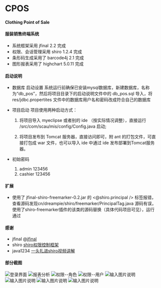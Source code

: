 # CPOS
#### Clothing Point of Sale

#### 服装销售终端系统
  
 - 系统框架采用 jfinal 2.2 完成
 - 权限、会话管理采用 shiro 1.2.4 完成
 - 条形码生成采用了 barcode4j 2.1 完成
 - 图形报表采用了 highchart 5.0.11 完成
 
#### 启动说明
- 数据库 启动设置
  系统运行前确保已安装mysql数据库，新建数据库，名称为“db_pos”，然后将项目目录下的启动说明文件中的 db_pos.sql 导入，将 res/jdbc.propertites 文件中的数据库用户名和密码改成符合自己的数据库
- 项目启动
 项目使用两种启动方式：

    1. 将项目导入 myeclipse 或者别的 ide （按实际情况调整），直接运行 /src/com/scau/mis/config/Config.java 启动;

    2. 将项目发布到 Tomcat 服务器，直接访问即可，附 ant 的打包文件，可直接打包成 war 文件，也可以导入 ide 中通过 ide 发布部署到Tomcat服务器。

 
- 初始密码 
    1. admin  123456
    1. cashier  123456

#### 扩展
- 使用了 jfinal-shiro-freemarker-0.2.jar 的 <@shiro.principal /> 标签报错，查看源码发现cn/dreampie/shiro/freemarker/PrincipalTag.java 源码有误，使用了shiro-freemarker插件的该类的源码替换（具体代码项目可见），运行通过
#### 感谢

- jfinal     @[jfinal](http://git.oschina.net/jfinal/)   
- shiro      [shiro权限控制框架](https://shiro.apache.org)
- java1234   [一头扎进shiro视频讲解](http://www.java1234.com/a/yuanchuang/shiro/)


#### 部分截图
![登录界面](https://git.oschina.net/uploads/images/2017/0525/230111_ecd8f602_942742.png "在这里输入图片标题")
![报表分析](https://git.oschina.net/uploads/images/2017/0525/230246_9c31093d_942742.png "在这里输入图片标题")
![权限--角色](https://git.oschina.net/uploads/images/2017/0525/230343_ce90cad6_942742.png "在这里输入图片标题")
![权限--用户](https://git.oschina.net/uploads/images/2017/0525/230442_4e62632e_942742.png "在这里输入图片标题")
![输入图片说明](https://git.oschina.net/uploads/images/2017/0525/230553_79f18d4d_942742.png "在这里输入图片标题")
![输入图片说明](https://git.oschina.net/uploads/images/2017/0525/230834_0deab1ff_942742.png "在这里输入图片标题")
![输入图片说明](https://git.oschina.net/uploads/images/2017/0525/230933_4e9608c2_942742.png "在这里输入图片标题")
![输入图片说明](https://git.oschina.net/uploads/images/2017/0525/231030_4d8e3cf1_942742.png "在这里输入图片标题")

